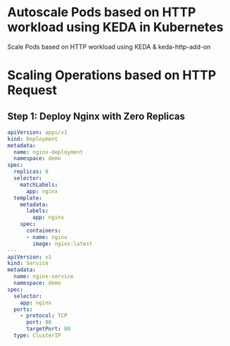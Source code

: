 # Autoscale Pods based on HTTP workload using KEDA in Kubernetes
Scale Pods based on HTTP workload using KEDA &amp; keda-http-add-on

# Scaling Operations based on HTTP Request

## Step 1: Deploy Nginx with Zero Replicas

```yaml
apiVersion: apps/v1
kind: Deployment
metadata:
  name: nginx-deployment
  namespace: demo
spec:
  replicas: 0
  selector:
    matchLabels:
      app: nginx
  template:
    metadata:
      labels:
        app: nginx
    spec:
      containers:
      - name: nginx
        image: nginx:latest
---
apiVersion: v1
kind: Service
metadata:
  name: nginx-service
  namespace: demo
spec:
  selector:
    app: nginx
  ports:
    - protocol: TCP
      port: 80
      targetPort: 80
  type: ClusterIP
